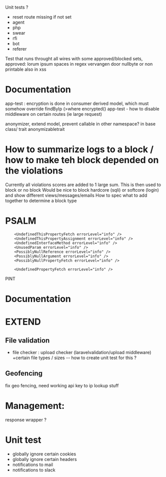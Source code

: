 Unit tests ?
- reset route missing if not set
- agent
- php
- swear
- rfi
- bot
- referer

Test that runs throught all wires with some approved/blocked sets, approved: lorum ipsum
spaces in regex vervangen door nullbyte or non printable 
also in xss

# Documentation
app-test : encryption is done in consumer derived model, which must somehow override findByIp (>where encrypted()
app-test - how to disable middleware on certain routes (ie large request)

anonymizer, extend model, prevent callable in other namespace? in base class/ trait anonymizabletrait

# How to summarize logs to a block / how to make teh block depended on the violations
Currently all violations scores are added to 1 large sum. This is then used to block or no block
Would be nice to block hardcore (sqli) or softcore (login) and show different views/messages/emails
How to spec what to add together to determine a block type

# PSALM
        <UndefinedThisPropertyFetch errorLevel="info" />
        <UndefinedThisPropertyAssignment errorLevel="info" />
        <UndefinedInterfaceMethod errorLevel="info" />
        <UnusedParam errorLevel="info" />
        <PossiblyNullReference errorLevel="info" />
        <PossiblyNullArgument errorLevel="info" />
        <PossiblyNullPropertyFetch errorLevel="info" />

        <UndefinedPropertyFetch errorLevel="info" />

PINT

# Documentation 
# EXTEND

## File validation
- file checker : upload checker (laravelvalidation/upload middleware) +certain file types / sizes
-- how to create unit test for this ?

## Geofencing
fix geo fencing, need working api key to ip lookup stuff

# Management:
response wrapper ?

# Unit test
- globally ignore certain cookies
- globally ignore certain headers
- notifications to mail
- notifications to slack
